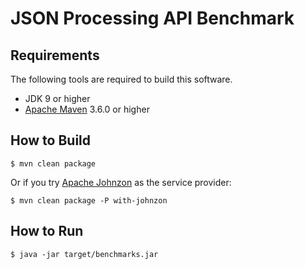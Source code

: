 # JSON Processing API Benchmark

## Requirements

The following tools are required to build this software.
* JDK 9 or higher
* [Apache Maven] 3.6.0 or higher

## How to Build

```
$ mvn clean package
```

Or if you try [Apache Johnzon] as the service provider:
```
$ mvn clean package -P with-johnzon
```

## How to Run

```
$ java -jar target/benchmarks.jar
```

[Apache Maven]: https://maven.apache.org/
[Apache Johnzon]: https://johnzon.apache.org/

